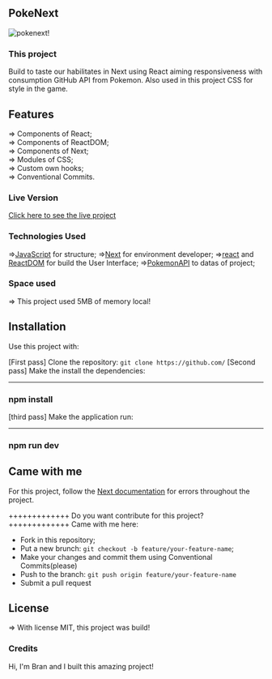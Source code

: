 ## PokeNext

![pokenext!](/public/images/gifProject.gif)

### This project

Build to taste our habilitates in Next using React aiming responsiveness with consumption GitHub API from Pokemon. Also used in this project CSS for style in the game.

## Features

=> Components of React; <br>
=> Components of ReactDOM; <br>
=> Components of Next; <br>
=> Modules of CSS; <br>
=> Custom own hooks; <br>
=> Conventional Commits. <br>

### Live Version

<a href="https://pokenext-bran00.vercel.app/">Click here to see the live project</a>

### Technologies Used

=>[JavaScript](https://developer.mozilla.org/pt-BR/docs/Web/JavaScript) for structure;
=>[Next](https://nextjs.org/) for environment developer;
=>[react](https://reactjs.org/) and [ReactDOM](https://reactjs.org/docs/react-dom.html) for build the User Interface;
=>[PokemonAPI](https://pokeapi.co/) to datas of project;

### Space used

=> This project used 5MB of memory local!

## Installation

Use this project with:

[First pass] Clone the repository: `git clone https://github.com/`
[Second pass] Make the install the dependencies:

---

### npm install

[third pass] Make the application run:

---

### npm run dev

## Came with me

For this project, follow the <a href="https://nextjs.org/">Next documentation</a> for errors throughout the project.

+++++++++++++
Do you want contribute for this project?
+++++++++++++
Came with me here:

- Fork in this repository;
- Put a new brunch: `git checkout -b feature/your-feature-name`;
- Make your changes and commit them using Conventional Commits(please)
- Push to the branch: `git push origin feature/your-feature-name`
- Submit a pull request

## License

=> With license MIT, this project was build!

### Credits

Hi, I'm Bran and I built this amazing project!
